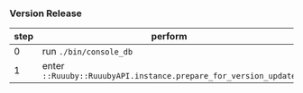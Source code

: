 
### Version Release

| step | perform |
| --- | --- |
| 0   | run `./bin/console_db` |
| 1   | enter `::Ruuuby::RuuubyAPI.instance.prepare_for_version_update` |
